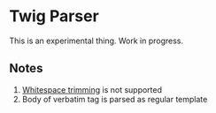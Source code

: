 # Twig Parser

This is an experimental thing. Work in progress.

## Notes
1. [Whitespace trimming](https://twig.symfony.com/doc/3.x/templates.html#whitespace-control) is not supported
1. Body of verbatim tag is parsed as regular template

